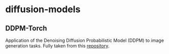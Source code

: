# diffusion-models

## DDPM-Torch

Application of the Denoising Diffusion Probabilistic Model (DDPM) to image generation tasks. Fully taken from this [repository](https://github.com/tqch/ddpm-torch).
